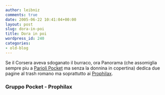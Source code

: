 ```yaml
---
author: leibniz
comments: true
date: 2005-06-22 10:41:04+00:00
layout: post
slug: dora-in-poi
title: Dora in poi
wordpress_id: 240
categories:
- old-blog
---
```


Se il Corsera aveva sdoganato il burraco, ora Panorama (che assomiglia
sempre piu a [Parioli Pocket](http://www.gruppopocket.com/index2.html) ma senza la donnina in copertina) dedica due pagine al trash romano ma
soprattutto ai [Prophilax](http://www.prophilax.it/).  



### Gruppo Pocket - Prophilax


  

